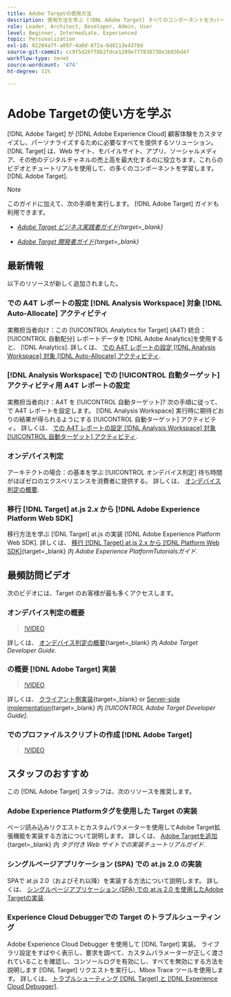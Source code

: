 ```yaml
---
title: Adobe Targetの使用方法
description: 使用方法を学ぶ [!DNL Adobe Target] すべてのコンポーネントをカバーするこのチュートリアルとビデオのコレクションが用意されています。
role: Leader, Architect, Developer, Admin, User
level: Beginner, Intermediate, Experienced
topic: Personalization
exl-id: 02204a7f-a897-4a0d-872a-8d8113e4378d
source-git-commit: cc9f5d26ff0b2fdce1209e777838738e3b03bd47
workflow-type: tm+mt
source-wordcount: '474'
ht-degree: 11%

---
```


# Adobe Targetの使い方を学ぶ

[!DNL Adobe Target] が [!DNL Adobe Experience Cloud] 顧客体験をカスタマイズし、パーソナライズするために必要なすべてを提供するソリューション。 [!DNL Target] は、Web サイト、モバイルサイト、アプリ、ソーシャルメディア、その他のデジタルチャネルの売上高を最大化するのに役立ちます。これらのビデオとチュートリアルを使用して、の多くのコンポーネントを学習します。 [!DNL Adobe Target].

>[!NOTE]
>
>このガイドに加えて、次の手順を実行します。 [!DNL Adobe Target] ガイドも利用できます。
>
>* *[Adobe Target ビジネス実践者ガイド](https://experienceleague.adobe.com/docs/target/using/target-home.html?lang=ja){target=_blank}*
>
>* *[Adobe Target 開発者ガイド](https://experienceleague.adobe.com/docs/target-dev/developer/overview.html){target=_blank}*


## 最新情報

以下のリソースが新しく追加されました。

### での A4T レポートの設定 [!DNL Analysis Workspace] 対象 [!DNL Auto-Allocate] アクティビティ

実務担当者向け：この [!UICONTROL Analytics for Target] (A4T) 統合： [!UICONTROL 自動配分] レポートデータを [!DNL Adobe Analytics]を使用すると、 [!DNL Analytics]. 詳しくは、 [での A4T レポートの設定 [!DNL Analysis Workspace] 対象 [!DNL Auto-Allocate] アクティビティ](integrations/set-up-a4t-reports-in-analysis-workspace-for-auto-allocate-activities.md).

### [!DNL Analysis Workspace] での [!UICONTROL 自動ターゲット]アクティビティ用 A4T レポートの設定

実務担当者向け：A4T を [!UICONTROL 自動ターゲット]? 次の手順に従って、で A4T レポートを設定します。 [!DNL Analysis Workspace] 実行時に期待どおりの結果が得られるようにする [!UICONTROL 自動ターゲット] アクティビティ。 詳しくは、 [での A4T レポートの設定 [!DNL Analysis Workspace] 対象 [!UICONTROL 自動ターゲット] アクティビティ](integrations/set-up-a4t-reports-in-analysis-workspace-for-auto-target-activities.md).

### オンデバイス判定

アーキテクトの場合：の基本を学ぶ [!UICONTROL オンデバイス判定] 待ち時間がほぼゼロのエクスペリエンスを消費者に提供する。 詳しくは、 [オンデバイス判定の概要](implementation/on-device-decisioning-overview.md).

### 移行 [!DNL Target] at.js 2.*x* から [!DNL Adobe Experience Platform Web SDK]

移行方法を学ぶ [!DNL Target] at.js の実装 [!DNL Adobe Experience Platform Web SDK]. 詳しくは、 [移行 [!DNL Target] at.js 2.x から [!DNL Platform Web SDK]](https://experienceleague.adobe.com/docs/platform-learn/migrate-target-to-websdk/introduction.html?lang=ja){target=_blank} 内 *Adobe Experience PlatformTutorialsガイド*.

## 最頻訪問ビデオ

次のビデオには、Target のお客様が最も多くアクセスします。

### オンデバイス判定の概要

>[!VIDEO](https://video.tv.adobe.com/v/329032/?quality=12)

詳しくは、 [オンデバイス判定の概要](https://experienceleague.adobe.com/docs/target-dev/developer/server-side/on-device-decisioning/overview.html){target=_blank} 内 *Adobe Target Developer Guide*.

### の概要 [!DNL Adobe Target] 実装

>[!VIDEO](https://video.tv.adobe.com/v/35139/?quality=12)

詳しくは、 [クライアント側実装](https://experienceleague.adobe.com/docs/target-dev/developer/client-side/overview.html){target=_blank} or [Server-side implementation](https://experienceleague.adobe.com/docs/target-dev/developer/server-side/server-side-overview.html){target=_blank} 内 *[!UICONTROL Adobe Target Developer Guide]*.

### でのプロファイルスクリプトの作成 [!DNL Adobe Target]

>[!VIDEO](https://video.tv.adobe.com/v/17394/?quality=12)

## スタッフのおすすめ

この [!DNL Adobe Target] スタッフは、次のリソースを推奨します。

### Adobe Experience Platformタグを使用した Target の実装

ページ読み込みリクエストとカスタムパラメーターを使用してAdobe Target拡張機能を実装する方法について説明します。 詳しくは、 [Adobe Targetを追加](https://experienceleague.adobe.com/docs/platform-learn/implement-in-websites/implement-solutions/target.html){target=_blank} 内 *タグ付き Web サイトでの実装チュートリアルガイド*.

### シングルページアプリケーション (SPA) での at.js 2.0 の実装

SPAで at.js 2.0（およびそれ以降）を実装する方法について説明します。 詳しくは、 [シングルページアプリケーション (SPA) での at.js 2.0 を使用したAdobe Targetの実装](implementation/implement-atjs-20-in-a-single-page-application.md).

### Experience Cloud Debuggerでの Target のトラブルシューティング

Adobe Experience Cloud Debugger を使用して [!DNL Target] 実装。 ライブラリ設定をすばやく表示し、要求を調べて、カスタムパラメーターが正しく渡されていることを確認し、コンソールログを有効にし、すべてを無効にする方法を説明します [!DNL Target] リクエストを実行し、Mbox Trace ツールを使用します。 詳しくは、 [トラブルシューティング [!DNL Target] と [!DNL Experience Cloud Debugger]](troubleshooting/troubleshoot-with-the-experience-cloud-debugger.md).


